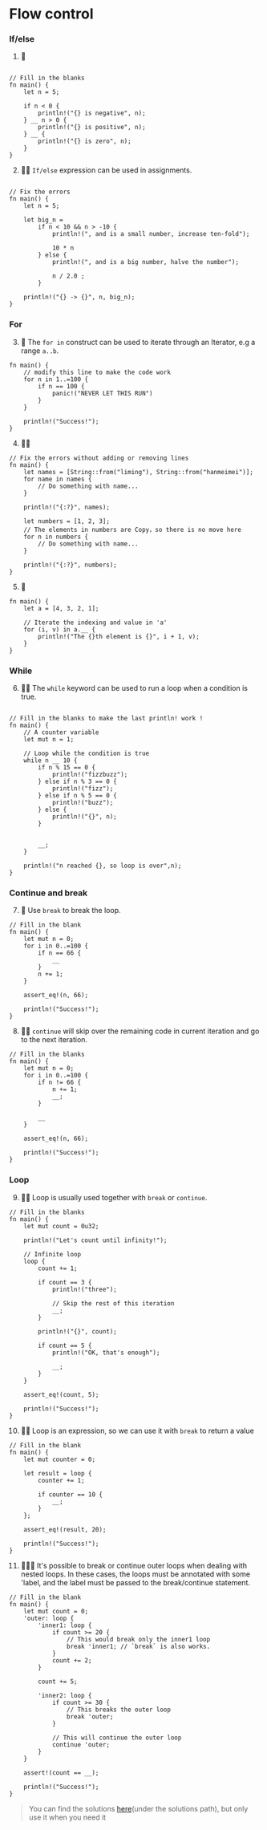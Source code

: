 # Flow control

### If/else

1. 🌟

```rust,editable

// Fill in the blanks
fn main() {
    let n = 5;

    if n < 0 {
        println!("{} is negative", n);
    } __ n > 0 {
        println!("{} is positive", n);
    } __ {
        println!("{} is zero", n);
    }
}
```

2. 🌟🌟 `If/else` expression can be used in assignments.

```rust,editable

// Fix the errors
fn main() {
    let n = 5;

    let big_n =
        if n < 10 && n > -10 {
            println!(", and is a small number, increase ten-fold");

            10 * n
        } else {
            println!(", and is a big number, halve the number");

            n / 2.0 ;
        }

    println!("{} -> {}", n, big_n);
}
```

### For

3. 🌟 The `for in` construct can be used to iterate through an Iterator, e.g a range `a..b`.

```rust,editable
fn main() {
    // modify this line to make the code work
    for n in 1..=100 {
        if n == 100 {
            panic!("NEVER LET THIS RUN")
        }
    }

    println!("Success!");
}
```

4. 🌟🌟

```rust,editable
// Fix the errors without adding or removing lines
fn main() {
    let names = [String::from("liming"), String::from("hanmeimei")];
    for name in names {
        // Do something with name...
    }

    println!("{:?}", names);

    let numbers = [1, 2, 3];
    // The elements in numbers are Copy，so there is no move here
    for n in numbers {
        // Do something with name...
    }

    println!("{:?}", numbers);
}
```

5. 🌟

```rust,editable
fn main() {
    let a = [4, 3, 2, 1];

    // Iterate the indexing and value in 'a'
    for (i, v) in a.__ {
        println!("The {}th element is {}", i + 1, v);
    }
}
```

### While

6. 🌟🌟 The `while` keyword can be used to run a loop when a condition is true.

```rust,editable

// Fill in the blanks to make the last println! work !
fn main() {
    // A counter variable
    let mut n = 1;

    // Loop while the condition is true
    while n __ 10 {
        if n % 15 == 0 {
            println!("fizzbuzz");
        } else if n % 3 == 0 {
            println!("fizz");
        } else if n % 5 == 0 {
            println!("buzz");
        } else {
            println!("{}", n);
        }


        __;
    }

    println!("n reached {}, so loop is over",n);
}
```

### Continue and break

7. 🌟 Use `break` to break the loop.

```rust,editable
// Fill in the blank
fn main() {
    let mut n = 0;
    for i in 0..=100 {
        if n == 66 {
            __
        }
        n += 1;
    }

    assert_eq!(n, 66);

    println!("Success!");
}
```

8. 🌟🌟 `continue` will skip over the remaining code in current iteration and go to the next iteration.

```rust,editable
// Fill in the blanks
fn main() {
    let mut n = 0;
    for i in 0..=100 {
        if n != 66 {
            n += 1;
            __;
        }

        __
    }

    assert_eq!(n, 66);

    println!("Success!");
}
```

### Loop

9. 🌟🌟 Loop is usually used together with `break` or `continue`.

```rust,editable
// Fill in the blanks
fn main() {
    let mut count = 0u32;

    println!("Let's count until infinity!");

    // Infinite loop
    loop {
        count += 1;

        if count == 3 {
            println!("three");

            // Skip the rest of this iteration
            __;
        }

        println!("{}", count);

        if count == 5 {
            println!("OK, that's enough");

            __;
        }
    }

    assert_eq!(count, 5);

    println!("Success!");
}
```

10. 🌟🌟 Loop is an expression, so we can use it with `break` to return a value

```rust,editable
// Fill in the blank
fn main() {
    let mut counter = 0;

    let result = loop {
        counter += 1;

        if counter == 10 {
            __;
        }
    };

    assert_eq!(result, 20);

    println!("Success!");
}
```

11. 🌟🌟🌟 It's possible to break or continue outer loops when dealing with nested loops. In these cases, the loops must be annotated with some 'label, and the label must be passed to the break/continue statement.

```rust,editable
// Fill in the blank
fn main() {
    let mut count = 0;
    'outer: loop {
        'inner1: loop {
            if count >= 20 {
                // This would break only the inner1 loop
                break 'inner1; // `break` is also works.
            }
            count += 2;
        }

        count += 5;

        'inner2: loop {
            if count >= 30 {
                // This breaks the outer loop
                break 'outer;
            }

            // This will continue the outer loop
            continue 'outer;
        }
    }

    assert!(count == __);

    println!("Success!");
}
```

> You can find the solutions [here](https://github.com/sunface/rust-by-practice)(under the solutions path), but only use it when you need it
